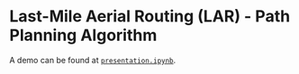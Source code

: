 # Last-Mile Aerial Routing (LAR) - Path Planning Algorithm

A demo can be found at [`presentation.ipynb`](https://github.com/wzjoriv/Larp/blob/main/presentation.ipynb).